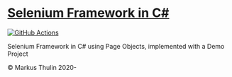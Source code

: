 # [Selenium Framework in C#](https://github.com/thulin82/SeleniumFramework)

[![GitHub Actions](https://github.com/thulin82/SeleniumFramework/actions/workflows/github-actions.yml/badge.svg)](https://github.com/thulin82/SeleniumFramework/actions/workflows/github-actions.yml)

Selenium Framework in C# using Page Objects, implemented with a Demo Project

© Markus Thulin 2020-
